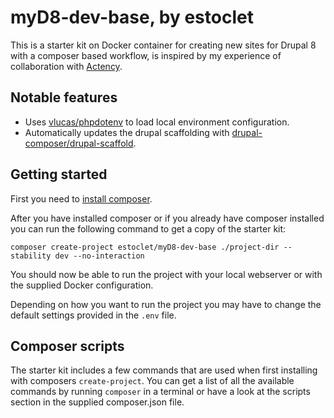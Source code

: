 # myD8-dev-base, by estoclet

This is a starter kit on Docker container for creating new sites for Drupal 8 with a composer
based workflow, is inspired by my experience of collaboration with [Actency](https://www.actency.fr/).

## Notable features

- Uses [vlucas/phpdotenv](vlucas/phpdotenv) to load local environment configuration.
- Automatically updates the drupal scaffolding with [drupal-composer/drupal-scaffold](https://github.com/drupal-composer/drupal-scaffold).

## Getting started

First you need to [install composer](https://getcomposer.org/doc/00-intro.md#installation-linux-unix-osx).

After you have installed composer or if you already have composer installed
you can run the following command to get a copy of the starter kit:

```
composer create-project estoclet/myD8-dev-base ./project-dir --stability dev --no-interaction
```

You should now be able to run the project with your local webserver or with the
supplied Docker configuration.

Depending on how you want to run the project you may have to change the default
settings provided in the `.env` file. 

## Composer scripts

The starter kit includes a few commands that are used when first installing
with composers `create-project`. You can get a list of all the available
commands by running `composer` in a terminal or have a look at the
scripts section in the supplied composer.json file.